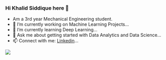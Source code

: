 ### Hi Khalid Siddique here 👋


- Am a 3rd year Mechanical Engineering student.
- 🔭 I’m currently working on Machine Learning Projects...
- 🌱 I’m currently learning Deep Learning...
- 💬 Ask me about getting started with Data Analytics and Data Science...
- 📫 Connect with me: [Linkedin](https://www.linkedin.com/in/md-khalid-siddique/)...</style>

<img src = "https://github-readme-stats.vercel.app/api?username=Mdkhalidsiddique&&show_icons=true&title_color=solid crimson_color=navy blue_color=rgb(128 128 0)_color=red_">


